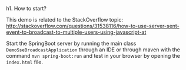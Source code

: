 h1. How to start?

This demo is related to the StackOverflow topic: http://stackoverflow.com/questions/31538116/how-to-use-server-sent-event-to-broadcast-to-multiple-users-using-javascript-at
  
Start the SpringBoot server by running the main class `DemoSseBroadcastApplication` through an IDE or through maven
 with the command `mvn spring-boot:run` and test in your browser by opening the `index.html` file.
